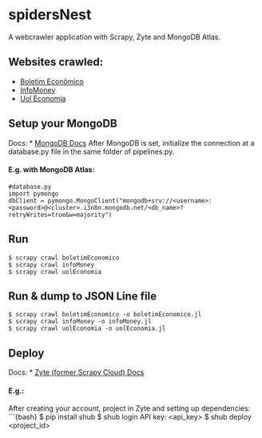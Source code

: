 # spidersNest
A webcrawler application with Scrapy, Zyte and MongoDB Atlas.

## Websites crawled: 
  * [Boletim Econômico](https://boletimeconomico.com.br/)
  * [InfoMoney](https://www.infomoney.com.br/)
  * [Uol Economia](https://economia.uol.com.br/)

## Setup your MongoDB
  Docs: * [MongoDB Docs](https://docs.mongodb.com/manual/)
  After MongoDB is set, initialize the connection at a database.py file in the same folder of pipelines.py.
  #### E.g. with MongoDB Atlas:
    #database.py
    import pymongo
    dbClient = pymongo.MongoClient("mongodb+srv://<username>:<password>@<cluster>.i3n8n.mongodb.net/<db_name>?retryWrites=true&w=majority")
    
## Run 
  ```{bash}
  $ scrapy crawl boletimEconomico
  $ scrapy crawl infoMoney
  $ scrapy crawl uolEconomia
  ```
## Run & dump to JSON Line file
  ```{bash}
  $ scrapy crawl boletimEconomico -o boletimEconomico.jl
  $ scrapy crawl infoMoney -o infoMoney.jl
  $ scrapy crawl uolEconomia -o uolEconomia.jl 
```
## Deploy
   Docs: * [Zyte (former Scrapy Cloud) Docs](https://support.zyte.com/support/solutions/22000084243)  
   #### E.g.:
   After creating your account, project in Zyte and setting up dependencies:
    ```{bash}
    $ pip install shub
    $ shub login
       API key: <api_key>
    $ shub deploy <project_id>
  ```
